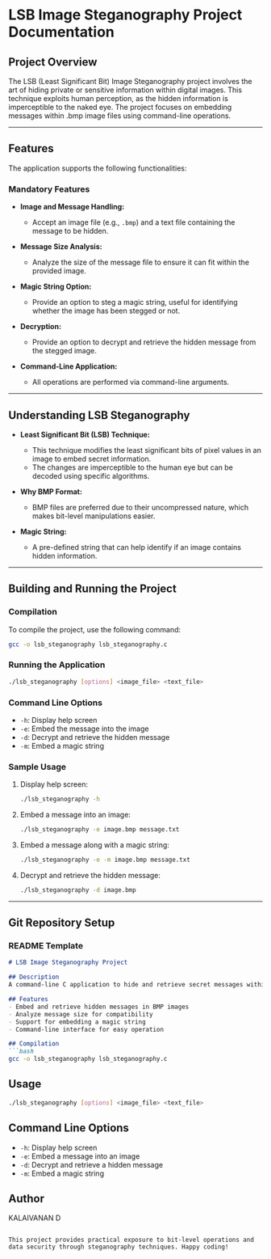 # LSB Image Steganography Project Documentation

## Project Overview
The LSB (Least Significant Bit) Image Steganography project involves the art of hiding private or sensitive information within digital images. This technique exploits human perception, as the hidden information is imperceptible to the naked eye. The project focuses on embedding messages within .bmp image files using command-line operations.

---

## Features
The application supports the following functionalities:

### Mandatory Features
- **Image and Message Handling:**
  - Accept an image file (e.g., `.bmp`) and a text file containing the message to be hidden.

- **Message Size Analysis:**
  - Analyze the size of the message file to ensure it can fit within the provided image.

- **Magic String Option:**
  - Provide an option to steg a magic string, useful for identifying whether the image has been stegged or not.

- **Decryption:**
  - Provide an option to decrypt and retrieve the hidden message from the stegged image.

- **Command-Line Application:**
  - All operations are performed via command-line arguments.

---

## Understanding LSB Steganography
- **Least Significant Bit (LSB) Technique:**
  - This technique modifies the least significant bits of pixel values in an image to embed secret information.
  - The changes are imperceptible to the human eye but can be decoded using specific algorithms.

- **Why BMP Format:**
  - BMP files are preferred due to their uncompressed nature, which makes bit-level manipulations easier.

- **Magic String:**
  - A pre-defined string that can help identify if an image contains hidden information.

---

## Building and Running the Project

### Compilation
To compile the project, use the following command:
```bash
gcc -o lsb_steganography lsb_steganography.c
```

### Running the Application
```bash
./lsb_steganography [options] <image_file> <text_file>
```

### Command Line Options
- `-h`: Display help screen
- `-e`: Embed the message into the image
- `-d`: Decrypt and retrieve the hidden message
- `-m`: Embed a magic string

### Sample Usage
1. Display help screen:
   ```bash
   ./lsb_steganography -h
   ```

2. Embed a message into an image:
   ```bash
   ./lsb_steganography -e image.bmp message.txt
   ```

3. Embed a message along with a magic string:
   ```bash
   ./lsb_steganography -e -m image.bmp message.txt
   ```

4. Decrypt and retrieve the hidden message:
   ```bash
   ./lsb_steganography -d image.bmp
   ```

---

## Git Repository Setup
### README Template
```markdown
# LSB Image Steganography Project

## Description
A command-line C application to hide and retrieve secret messages within BMP image files using the Least Significant Bit (LSB) technique.

## Features
- Embed and retrieve hidden messages in BMP images
- Analyze message size for compatibility
- Support for embedding a magic string
- Command-line interface for easy operation

## Compilation
```bash
gcc -o lsb_steganography lsb_steganography.c
```

## Usage
```bash
./lsb_steganography [options] <image_file> <text_file>
```

## Command Line Options
- `-h`: Display help screen
- `-e`: Embed a message into an image
- `-d`: Decrypt and retrieve a hidden message
- `-m`: Embed a magic string

## Author
KALAIVANAN D
```

This project provides practical exposure to bit-level operations and data security through steganography techniques. Happy coding!

